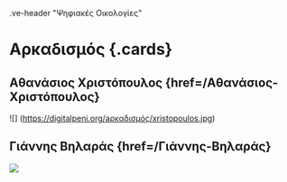 .ve-header "Ψηφιακές Οικολογίες"

# Αρκαδισμός {.cards}

## Αθανάσιος Χριστόπουλος {href=/Αθανάσιος-Χριστόπουλος} 

![] (https://digitalpeni.org/aρκαδισμός/xristopoulos.jpg)

## Γιάννης Βηλαράς {href=/Γιάννης-Βηλαράς} 

![](https://upload.wikimedia.org/wikipedia/commons/1/17/Athanasios_Christopoulos_%28Imerologion_Skokou_1888%29.jpg)

